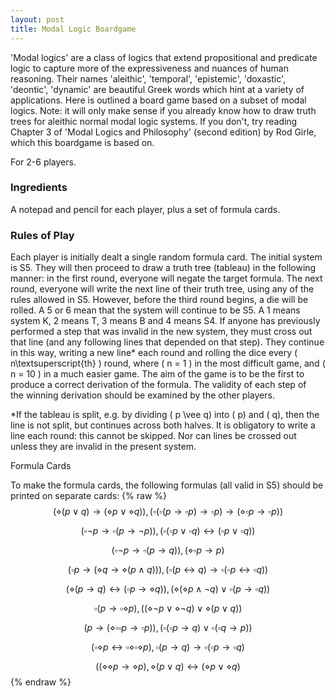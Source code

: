 ```yaml
---
layout: post
title: Modal Logic Boardgame
---
```


'Modal logics' are a class of logics that extend propositional and predicate logic to capture more of the expressiveness and nuances of human reasoning. Their names 'aleithic', 'temporal', 'epistemic', 'doxastic', 'deontic', 'dynamic' are beautiful Greek words which hint at a variety of applications. Here is outlined a board game based on a subset of modal logics. Note: it will only make sense if you already know how to draw truth trees for aleithic normal modal logic systems. If you don't, try reading Chapter 3 of 'Modal Logics and Philosophy' (second edition) by Rod Girle, which this boardgame is based on.

For 2-6 players.

### Ingredients

A notepad and pencil for each player, plus a set of formula cards.

### Rules of Play

Each player is initially dealt a single random formula card. The initial system is S5. They will then proceed to draw a truth tree (tableau) in the following manner: in the first round, everyone will negate the target formula. The next round, everyone will write the next line of their truth tree, using any of the rules allowed in S5. However, before the third round begins, a die will be rolled. A 5 or 6 mean that the system will continue to be S5. A 1 means system K, 2 means T, 3 means B and 4 means S4. If anyone has previously performed a step that was invalid in the new system, they must cross out that line (and any following lines that depended on that step). They continue in this way, writing a new line* each round and rolling the dice every \( n\textsuperscript{th} \) round, where \( n = 1 \) in the most difficult game, and \( n = 10 \) in a much easier game. The aim of the game is to be the first to produce a correct derivation of the formula. The validity of each step of the winning derivation should be examined by the other players.

*If the tableau is split, e.g. by dividing \( p \vee q\) into \( p\) and \( q\), then the line is not split, but continues across both halves. It is obligatory to write a line each round: this cannot be skipped. Nor can lines be crossed out unless they are invalid in the present system.

Formula Cards

To make the formula cards, the following formulas (all valid in S5) should be printed on separate cards:
{% raw %}
$$ (\diamond (p \vee q) \rightarrow (\diamond p \vee \diamond q)),      (\square (\square (p \rightarrow \square p) \rightarrow \square p) \rightarrow (\diamond \square p \rightarrow \square p))$$

$$ (\square \neg p \rightarrow \square (p \rightarrow \neg p)),     (\square (\square p \vee \square q) \leftrightarrow (\square p \vee \square q))$$

$$ (\square \neg p \rightarrow \square (p \rightarrow q)),      (\diamond \square p \rightarrow p)$$

$$ (\square p \rightarrow (\diamond q \rightarrow \diamond (p \wedge q))),     (\square (p \leftrightarrow q) \rightarrow \square (\square p \leftrightarrow \square q))$$

$$ (\diamond (p \rightarrow q) \leftrightarrow (\square p \rightarrow \diamond q)),      (\diamond (\diamond p \wedge \neg q) \vee \square (p \rightarrow \square q))$$

$$ \square (p \rightarrow \square \diamond p),      ((\diamond \neg p \vee \diamond \neg q) \vee \diamond (p \vee q))$$

$$ (p \rightarrow (\diamond \square \square p \rightarrow \square p)),      (\square (\square p \rightarrow q) \vee \square (\square q \rightarrow p))$$

$$ (\square \diamond p \leftrightarrow \square \diamond \square \diamond p),      \square (p \rightarrow q) \rightarrow \square (\square p \rightarrow \square q)$$

$$ ((\diamond \diamond p \rightarrow \diamond p),     \diamond (p \vee q) \leftrightarrow (\diamond p \vee \diamond q)$$
 {% endraw %}
